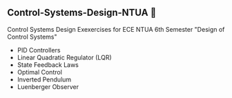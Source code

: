## Control-Systems-Design-NTUA :signal_strength:

Control Systems Design Exexercises for ECE NTUA 6th Semester "Design of Control Systems"

- PID Controllers
- Linear Quadratic Regulator (LQR)
- State Feedback Laws
- Optimal Control
- Inverted Pendulum
- Luenberger Observer

